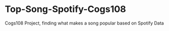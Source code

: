 # Top-Song-Spotify-Cogs108
Cogs108 Project, finding what makes a song popular based on Spotify Data
